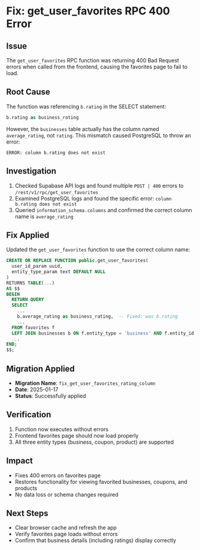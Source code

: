 # Fix: get_user_favorites RPC 400 Error

## Issue
The `get_user_favorites` RPC function was returning 400 Bad Request errors when called from the frontend, causing the favorites page to fail to load.

## Root Cause
The function was referencing `b.rating` in the SELECT statement:
```sql
b.rating as business_rating
```

However, the `businesses` table actually has the column named `average_rating`, not `rating`. This mismatch caused PostgreSQL to throw an error:
```
ERROR: column b.rating does not exist
```

## Investigation
1. Checked Supabase API logs and found multiple `POST | 400` errors to `/rest/v1/rpc/get_user_favorites`
2. Examined PostgreSQL logs and found the specific error: `column b.rating does not exist`
3. Queried `information_schema.columns` and confirmed the correct column name is `average_rating`

## Fix Applied
Updated the `get_user_favorites` function to use the correct column name:
```sql
CREATE OR REPLACE FUNCTION public.get_user_favorites(
  user_id_param uuid,
  entity_type_param text DEFAULT NULL
)
RETURNS TABLE(...)
AS $$
BEGIN
  RETURN QUERY
  SELECT 
    ...
    b.average_rating as business_rating,  -- Fixed: was b.rating
    ...
  FROM favorites f
  LEFT JOIN businesses b ON f.entity_type = 'business' AND f.entity_id = b.id
  ...
END;
$$;
```

## Migration Applied
- **Migration Name**: `fix_get_user_favorites_rating_column`
- **Date**: 2025-01-17
- **Status**: Successfully applied

## Verification
1. Function now executes without errors
2. Frontend favorites page should now load properly
3. All three entity types (business, coupon, product) are supported

## Impact
- Fixes 400 errors on favorites page
- Restores functionality for viewing favorited businesses, coupons, and products
- No data loss or schema changes required

## Next Steps
- Clear browser cache and refresh the app
- Verify favorites page loads without errors
- Confirm that business details (including ratings) display correctly
